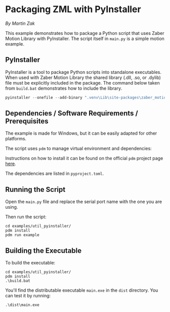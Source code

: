 # Packaging ZML with PyInstaller

*By Martin Zak*

This example demonstrates how to package a Python script that uses Zaber Motion Library with PyInstaller.
The script itself in `main.py` is a simple motion example.

## PyInstaller

PyInstaller is a tool to package Python scripts into standalone executables.
When used with Zaber Motion Library the shared library (.dll, .so, or .dylib) file must be explicitly included in the package.
The command below taken from `build.bat` demonstrates how to include the library.

```ps1
pyinstaller --onefile --add-binary ".venv\Lib\site-packages\zaber_motion_bindings\zaber-motion-lib-windows-amd64.dll;zaber_motion_bindings" main.py
```

## Dependencies / Software Requirements / Prerequisites

The example is made for Windows, but it can be easily adapted for other platforms.

The script uses `pdm` to manage virtual environment and dependencies:

Instructions on how to install it can be found on the official `pdm` project page [here](https://github.com/pdm-project/pdm).

The dependencies are listed in `pyproject.toml`.

## Running the Script

Open the `main.py` file and replace the serial port name with the one you are using.

Then run the script:

```shell
cd examples/util_pyinstaller/
pdm install
pdm run example
```

## Building the Executable

To build the executable:

```shell
cd examples/util_pyinstaller/
pdm install
.\build.bat
```

You'll find the distributable executable `main.exe` in the `dist` directory.
You can test it by running:

```shell
.\dist\main.exe
```

